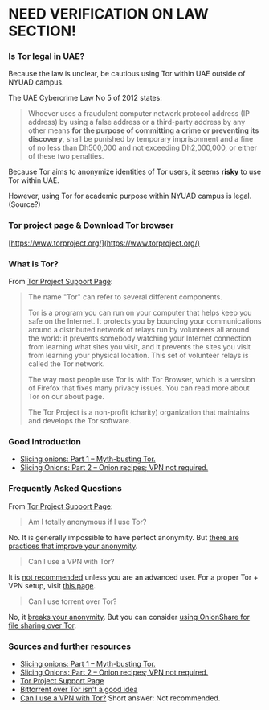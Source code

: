 # NEED VERIFICATION ON LAW SECTION!

### Is Tor legal in UAE?

Because the law is unclear, be cautious using Tor within UAE outside of NYUAD campus.

The UAE Cybercrime Law No 5 of 2012 states:
> Whoever uses a fraudulent computer network protocol address (IP address) by using a false address or a third-party address by any other means **for the purpose of committing a crime or preventing its discovery**, shall be punished by temporary imprisonment and a fine of no less than Dh500,000 and not exceeding Dh2,000,000, or either of these two penalties. 

Because Tor aims to anonymize identities of Tor users, it seems **risky** to use Tor within UAE.

However, using Tor for academic purpose within NYUAD campus is legal. (Source?)


### Tor project page & Download Tor browser
[https://www.torproject.org/](https://www.torproject.org/)


### What is Tor?
From [Tor Project Support Page](https://support.torproject.org/):
> The name "Tor" can refer to several different components.
>
>Tor is a program you can run on your computer that helps keep you safe on the Internet. It protects you by bouncing your communications around a distributed network of relays run by volunteers all around the world: it prevents somebody watching your Internet connection from learning what sites you visit, and it prevents the sites you visit from learning your physical location. This set of volunteer relays is called the Tor network.
>
>The way most people use Tor is with Tor Browser, which is a version of Firefox that fixes many privacy issues. You can read more about Tor on our about page.
>
>The Tor Project is a non-profit (charity) organization that maintains and develops the Tor software.

### Good Introduction
- [Slicing onions: Part 1 – Myth-busting Tor.](https://write.privacytools.io/my-thoughts-on-security/slicing-onions-part-1-myth-busting-tor)
- [Slicing Onions: Part 2 – Onion recipes; VPN not required.](https://write.privacytools.io/my-thoughts-on-security/slicing-onions-part-2-onion-recipes-vpn-not-required)


### Frequently Asked Questions
From [Tor Project Support Page](https://support.torproject.org/):
> Am I totally anonymous if I use Tor?

No. It is generally impossible to have perfect anonymity. But [there are practices that improve your anonymity](https://support.torproject.org/#staying-anonymous).

> Can I use a VPN with Tor?

It is [not recommended](https://support.torproject.org/#faq-5) unless you are an advanced user. For a proper Tor + VPN setup, visit [this page](https://trac.torproject.org/projects/tor/wiki/doc/TorPlusVPN).

> Can I use torrent over Tor?

No, it [breaks your anonymity](https://blog.torproject.org/bittorrent-over-tor-isnt-good-idea). But you can consider [using OnionShare for file sharing over Tor](https://support.torproject.org/misc/misc-12/).


### Sources and further resources
- [Slicing onions: Part 1 – Myth-busting Tor.](https://write.privacytools.io/my-thoughts-on-security/slicing-onions-part-1-myth-busting-tor)
- [Slicing Onions: Part 2 – Onion recipes; VPN not required.](https://write.privacytools.io/my-thoughts-on-security/slicing-onions-part-2-onion-recipes-vpn-not-required)
- [Tor Project Support Page](https://support.torproject.org/)
- [Bittorrent over Tor isn't a good idea](https://blog.torproject.org/bittorrent-over-tor-isnt-good-idea)
- [Can I use a VPN with Tor?](https://support.torproject.org/#faq-5) Short answer: Not recommended.
